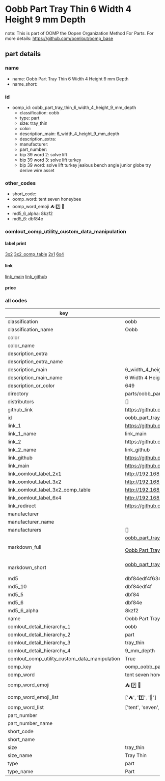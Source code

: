 # Oobb Part Tray Thin 6 Width 4 Height 9 mm Depth  

note: This is part of OOMP the Oopen Organization Method For Parts. For more details: https://github.com/oomlout/oomp_base

##  part details
  







### name
* name: Oobb Part Tray Thin 6 Width 4 Height 9 mm Depth
* name_short: 
### id
* oomp_id: oobb_part_tray_thin_6_width_4_height_9_mm_depth
  * classification: oobb
  * type: part
  * size: tray_thin
  * color: 
  * description_main: 6_width_4_height_9_mm_depth
  * description_extra: 
  * manufacturer: 
  * part_number: 
  * bip 39 word 2: solve lift
  * bip 39 word 3: solve lift turkey
  * bip 39 word: solve lift turkey jealous bench angle junior globe try derive wire asset

### other_codes
* short_code: 
* oomp_word: tent seven honeybee
* oomp_word_emoji :tent: :seven: :honeybee:
* md5_6_alpha: 8kzf2
* md5_6: dbf84e






### oomlout_oomp_utility_custom_data_manipulation
#### label print
[3x2](http://192.168.1.245:1112/?label=oomp%208kzf2)
[3x2_oomp_table](http://192.168.1.108:1112/?label=oomp%208kzf2)
[2x1](http://192.168.1.242:1112/?label=oomp%208kzf2)
[6x4](http://192.168.1.55:1112/?label=oomp%208kzf2)    

#### link

[link_main](https://github.com/oomlout/oomlout_oomp_version_1_messy/tree/main/parts/oobb_part_tray_thin_6_width_4_height_9_mm_depth) [link_github](https://github.com/oomlout/oomlout_oomp_version_1_messy/tree/main/parts/oobb_part_tray_thin_6_width_4_height_9_mm_depth)                             

#### price







### all codes 
| key | value |  
| --- | --- |  
| classification | oobb |  
| classification_name | Oobb |  
| color |  |  
| color_name |  |  
| description_extra |  |  
| description_extra_name |  |  
| description_main | 6_width_4_height_9_mm_depth |  
| description_main_name | 6 Width 4 Height 9 mm Depth |  
| description_or_color | 649 |  
| directory | parts/oobb_part_tray_thin_6_width_4_height_9_mm_depth |  
| distributors | [] |  
| github_link | https://github.com/oomlout/oomlout_oomp_part_src/tree/main/parts/oobb_part_tray_thin_6_width_4_height_9_mm_depth |  
| id | oobb_part_tray_thin_6_width_4_height_9_mm_depth |  
| link_1 | https://github.com/oomlout/oomlout_oomp_version_1_messy/tree/main/parts/oobb_part_tray_thin_6_width_4_height_9_mm_depth |  
| link_1_name | link_main |  
| link_2 | https://github.com/oomlout/oomlout_oomp_version_1_messy/tree/main/parts/oobb_part_tray_thin_6_width_4_height_9_mm_depth |  
| link_2_name | link_github |  
| link_github | https://github.com/oomlout/oomlout_oomp_version_1_messy/tree/main/parts/oobb_part_tray_thin_6_width_4_height_9_mm_depth |  
| link_main | https://github.com/oomlout/oomlout_oomp_version_1_messy/tree/main/parts/oobb_part_tray_thin_6_width_4_height_9_mm_depth |  
| link_oomlout_label_2x1 | http://192.168.1.242:1112/?label=oomp%208kzf2 |  
| link_oomlout_label_3x2 | http://192.168.1.245:1112/?label=oomp%208kzf2 |  
| link_oomlout_label_3x2_oomp_table | http://192.168.1.108:1112/?label=oomp%208kzf2 |  
| link_oomlout_label_6x4 | http://192.168.1.55:1112/?label=oomp%208kzf2 |  
| link_redirect | https://github.com/oomlout/oomlout_oomp_version_1_messy/tree/main/parts/oobb_part_tray_thin_6_width_4_height_9_mm_depth |  
| manufacturer |  |  
| manufacturer_name |  |  
| manufacturers | [] |  
| markdown_full | [oobb_part_tray_thin_6_width_4_height_9_mm_depth](none)<br>[](none)<br>[Oobb Part Tray Thin 6 Width 4 Height 9 Mm Depth](none)<br><br> |  
| markdown_short | [oobb_part_tray_thin_6_width_4_height_9_mm_depth](none)<br><br> |  
| md5 | dbf84edf4f634f24230a8779d5605e77 |  
| md5_10 | dbf84edf4f |  
| md5_5 | dbf84 |  
| md5_6 | dbf84e |  
| md5_6_alpha | 8kzf2 |  
| name | Oobb Part Tray Thin 6 Width 4 Height 9 mm Depth |  
| oomlout_detail_hierarchy_1 | oobb |  
| oomlout_detail_hierarchy_2 | part |  
| oomlout_detail_hierarchy_3 | tray_thin |  
| oomlout_detail_hierarchy_4 | 9_mm_depth |  
| oomlout_oomp_utility_custom_data_manipulation | True |  
| oomp_key | oomp_oobb_part_tray_thin_6_width_4_height_9_mm_depth |  
| oomp_word | tent seven honeybee |  
| oomp_word_emoji | :tent: :seven: :honeybee: |  
| oomp_word_emoji_list | [':tent:', ':seven:', ':honeybee:'] |  
| oomp_word_list | ['tent', 'seven', 'honeybee'] |  
| part_number |  |  
| part_number_name |  |  
| short_code |  |  
| short_name |  |  
| size | tray_thin |  
| size_name | Tray Thin |  
| type | part |  
| type_name | Part |  
